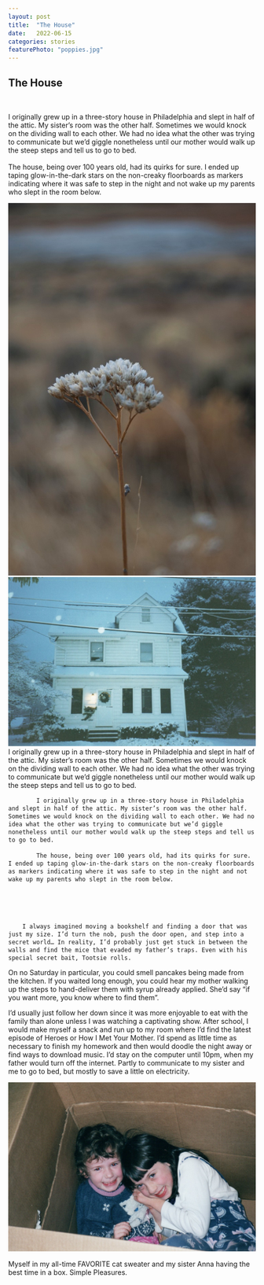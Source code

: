 ```yaml
---
layout: post
title:  "The House"
date:   2022-06-15
categories: stories
featurePhoto: "poppies.jpg"
---
```


<div class="container">
  <div class="row">
    <div class="col">
      <h2>The House</h2><br>
        <p>I originally grew up in a three-story house in Philadelphia and slept in half of the attic. My sister’s room was the other half. Sometimes we would knock on the dividing wall to each other. We had no idea what the other was trying to communicate but we’d giggle nonetheless until our mother would walk up the steep steps and tell us to go to bed.<br><br>The house, being over 100 years old, had its quirks for sure. I ended up taping glow-in-the-dark stars on the non-creaky floorboards as markers indicating where it was safe to step in the night and not wake up my parents who slept in the room below.</p>
    </div>
    <div class="col">
      <img src="/images/desert.jpg" alt="small dead flower in the desert" class="img-fluid" class="post_img" id="first_a">
    </div>
  </div>
  <div class="row">
    <div class="col">
    <img src="/images/house.jpg" alt=" a three story house in the show at night" class="img-fluid" id="second_a">
    </div>
    <div class="col">
    I originally grew up in a three-story house in Philadelphia and slept in half of the attic. My sister’s room was the other half. Sometimes we would knock on the dividing wall to each other. We had no idea what the other was trying to communicate but we’d giggle nonetheless until our mother would walk up the steep steps and tell us to go to bed.
    </div>
  </div>
<div>   











            I originally grew up in a three-story house in Philadelphia and slept in half of the attic. My sister’s room was the other half. Sometimes we would knock on the dividing wall to each other. We had no idea what the other was trying to communicate but we’d giggle nonetheless until our mother would walk up the steep steps and tell us to go to bed.

            The house, being over 100 years old, had its quirks for sure. I ended up taping glow-in-the-dark stars on the non-creaky floorboards as markers indicating where it was safe to step in the night and not wake up my parents who slept in the room below. 





        I always imagined moving a bookshelf and finding a door that was just my size. I’d turn the nob, push the door open, and step into a secret world… In reality, I’d probably just get stuck in between the walls and find the mice that evaded my father’s traps. Even with his special secret bait, Tootsie rolls.



On no Saturday in particular, you could smell pancakes being made from the kitchen. If you waited long enough, you could hear my mother walking up the steps to hand-deliver them with syrup already applied. She’d say “if you want more, you know where to find them”.

I’d usually just follow her down since it was more enjoyable to eat with the family than alone unless I was watching a captivating show. After school, I would make myself a snack and run up to my room where I’d find the latest episode of Heroes or How I Met Your Mother. I’d spend as little time as necessary to finish my homework and then would doodle the night away or find ways to download music. I’d stay on the computer until 10pm, when my father would turn off the internet. Partly to communicate to my sister and me to go to bed, but mostly to save a little on electricity.

<img src="/images/sister.jpg" alt="two children in a charboard box" class="img-fluid" class="post_img">

Myself in my all-time FAVORITE cat sweater and my sister Anna having the best time in a box. Simple Pleasures.
